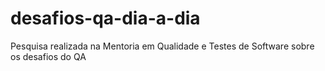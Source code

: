 # desafios-qa-dia-a-dia
Pesquisa realizada na Mentoria em Qualidade e Testes de Software sobre os desafios do QA
